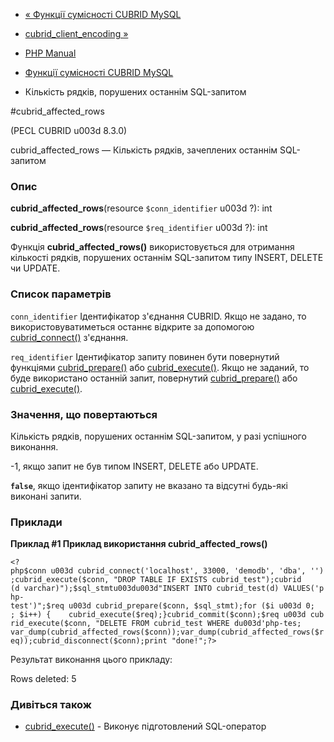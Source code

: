 - [« Функції сумісності CUBRID MySQL](cubridmysql.cubrid.md)
- [cubrid_client_encoding »](function.cubrid-client-encoding.md)

- [PHP Manual](index.md)
- [Функції сумісності CUBRID MySQL](cubridmysql.cubrid.md)
- Кількість рядків, порушених останнім SQL-запитом

#cubrid_affected_rows

(PECL CUBRID u003d 8.3.0)

cubrid_affected_rows — Кількість рядків, зачеплених останнім
SQL-запитом

### Опис

**cubrid_affected_rows**(resource `$conn_identifier` u003d ?): int

**cubrid_affected_rows**(resource `$req_identifier` u003d ?): int

Функція **cubrid_affected_rows()** використовується для отримання кількості
рядків, порушених останнім SQL-запитом типу INSERT, DELETE чи UPDATE.

### Список параметрів

`conn_identifier`
Ідентифікатор з'єднання CUBRID. Якщо не задано, то використовуватиметься
останнє відкрите за допомогою
[cubrid_connect()](function.cubrid-connect.md) з'єднання.

`req_identifier`
Ідентифікатор запиту повинен бути повернутий функціями
[cubrid_prepare()](function.cubrid-prepare.md) або
[cubrid_execute()](function.cubrid-execute.md). Якщо не заданий, то
буде використано останній запит, повернутий
[cubrid_prepare()](function.cubrid-prepare.md) або
[cubrid_execute()](function.cubrid-execute.md).

### Значення, що повертаються

Кількість рядків, порушених останнім SQL-запитом, у разі успішного
виконання.

-1, якщо запит не був типом INSERT, DELETE або UPDATE.

**`false`**, якщо ідентифікатор запиту не вказано та відсутні
будь-які виконані запити.

### Приклади

**Приклад #1 Приклад використання **cubrid_affected_rows()****

` <?php$conn u003d cubrid_connect('localhost', 33000, 'demodb', 'dba', '');cubrid_execute($conn, "DROP TABLE IF EXISTS cubrid_test");cubrid (d varchar)");$sql_stmtu003du003d"INSERT INTO cubrid_test(d) VALUES('php-test')";$req u003d cubrid_prepare($conn, $sql_stmt);for ($i u003d 0; ; $i++) {    cubrid_execute($req);}cubrid_commit($conn);$req u003d cubrid_execute($conn, "DELETE FROM cubrid_test WHERE du003d'php-tes; var_dump(cubrid_affected_rows($conn));var_dump(cubrid_affected_rows($req));cubrid_disconnect($conn);print "done!";?> `

Результат виконання цього прикладу:

Rows deleted: 5

### Дивіться також

- [cubrid_execute()](function.cubrid-execute.md) - Виконує
підготовлений SQL-оператор
